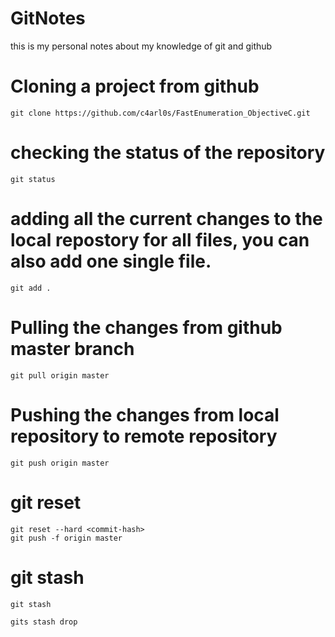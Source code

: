 # GitNotes

this is my personal notes about my knowledge of git and github

# Cloning a project from github

``` console
git clone https://github.com/c4arl0s/FastEnumeration_ObjectiveC.git
```
# checking the status of the repository

``` console
git status
```

# adding all the current changes to the local repostory for all files, you can also add one single file.

``` console
git add .
```

# Pulling the changes from github master branch

``` console
git pull origin master
```

# Pushing the changes from local repository to remote repository

``` console
git push origin master
```

# git reset

``` console
git reset --hard <commit-hash>
git push -f origin master
```

# git stash

``` console
git stash
```

``` console
gits stash drop
```


